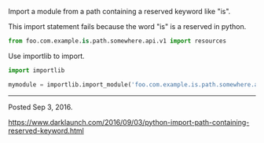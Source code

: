 Import a module from a path containing a reserved keyword like "is".

This import statement fails because the word "is" is a reserved in python.
```python
from foo.com.example.is.path.somewhere.api.v1 import resources
```

Use importlib to import.
```python
import importlib

mymodule = importlib.import_module('foo.com.example.is.path.somewhere.api.v1.resources')
```

---

Posted Sep 3, 2016.

https://www.darklaunch.com/2016/09/03/python-import-path-containing-reserved-keyword.html